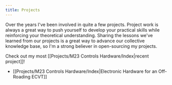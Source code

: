 ```yaml
---
title: Projects
---
```

Over the years I've been involved in quite a few projects. Project work is always a great way to push yourself to develop your practical skills while reinforcing your theoretical understanding. Sharing the lessons we've learned from our projects is a great way to advance our collective knowledge base, so I'm a strong believer in open-sourcing my projects. 

Check out my most [[Projects/M23 Controls Hardware/Index|recent project]]!

- [[Projects/M23 Controls Hardware/Index|Electronic Hardware for an Off-Roading ECVT]]

